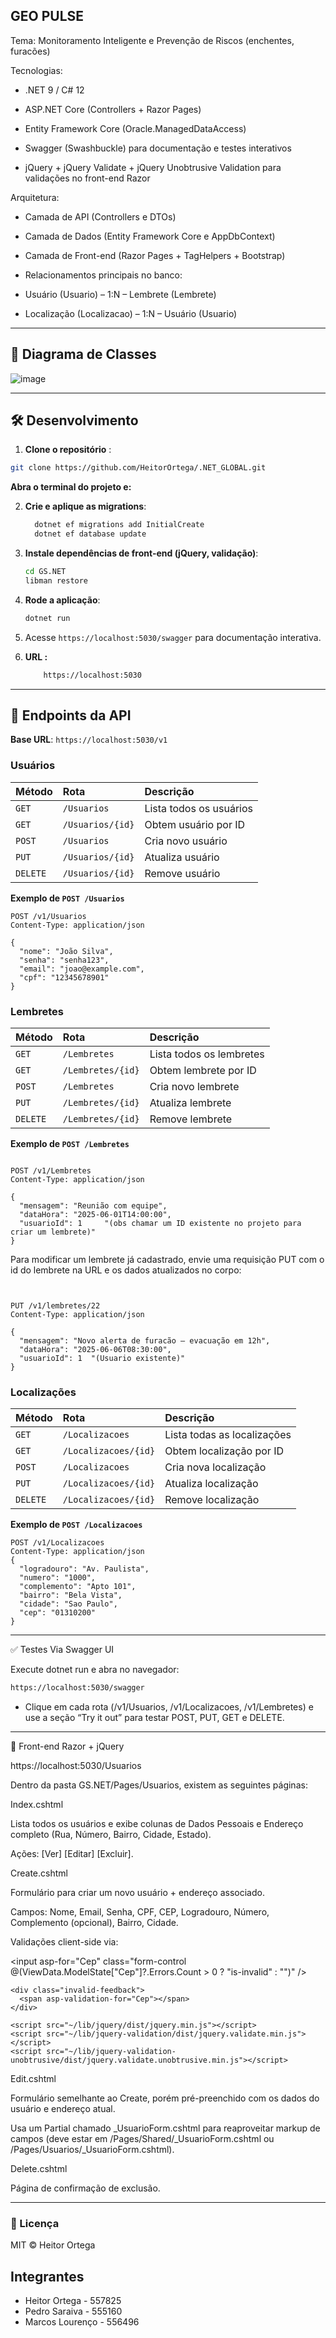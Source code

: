 ## GEO PULSE

Tema: Monitoramento Inteligente e Prevenção de Riscos (enchentes, furacões)

Tecnologias:

- .NET 9 / C# 12

- ASP.NET Core (Controllers + Razor Pages)

- Entity Framework Core (Oracle.ManagedDataAccess)

- Swagger (Swashbuckle) para documentação e testes interativos

- jQuery + jQuery Validate + jQuery Unobtrusive Validation para validações no front-end Razor

Arquitetura:

- Camada de API (Controllers e DTOs)

- Camada de Dados (Entity Framework Core e AppDbContext)

- Camada de Front-end (Razor Pages + TagHelpers + Bootstrap)

- Relacionamentos principais no banco:

- Usuário (Usuario) – 1:N – Lembrete (Lembrete)

- Localização (Localizacao) – 1:N – Usuário (Usuario)

---

## 📐 Diagrama de Classes

![image](https://github.com/user-attachments/assets/cae3b5a6-3161-4add-ad6b-c5ca71bcdfd1)



---

## 🛠️ Desenvolvimento

1.  **Clone o repositório** :
   ```bash
   git clone https://github.com/HeitorOrtega/.NET_GLOBAL.git
   ```

  **Abra o terminal do projeto e:**

2.  **Crie e aplique as migrations**:

    ```bash
      dotnet ef migrations add InitialCreate
      dotnet ef database update
    ```

3.  **Instale dependências de front-end (jQuery, validação)**:

    ```bash
    cd GS.NET
    libman restore

    ```

4.  **Rode a aplicação**:

    ```bash
    dotnet run 
    ```

5.  Acesse `https://localhost:5030/swagger` para documentação interativa.

6. **URL :**
   ```bash
       https://localhost:5030
    ```

---

## 🚀 Endpoints da API

**Base URL**: `https://localhost:5030/v1`

### Usuários

| Método   | Rota             | Descrição                 |
| :------- | :--------------- | :------------------------ |
| `GET`    | `/Usuarios`      | Lista todos os usuários   |
| `GET`    | `/Usuarios/{id}` | Obtem usuário por ID      |
| `POST`   | `/Usuarios`      | Cria novo usuário         |
| `PUT`    | `/Usuarios/{id}` | Atualiza usuário          |
| `DELETE` | `/Usuarios/{id}` | Remove usuário            |

**Exemplo de `POST /Usuarios`**

```http
POST /v1/Usuarios 
Content-Type: application/json

{
  "nome": "João Silva",
  "senha": "senha123",
  "email": "joao@example.com",
  "cpf": "12345678901"
}
```

### Lembretes

| Método   | Rota              | Descrição                 |
| :------- | :---------------- | :------------------------ |
| `GET`    | `/Lembretes`      | Lista todos os lembretes  |
| `GET`    | `/Lembretes/{id}` | Obtem lembrete por ID     |
| `POST`   | `/Lembretes`      | Cria novo lembrete        |
| `PUT`    | `/Lembretes/{id}` | Atualiza lembrete         |
| `DELETE` | `/Lembretes/{id}` | Remove lembrete           |

**Exemplo de `POST /Lembretes`**

```http

POST /v1/Lembretes 
Content-Type: application/json

{
  "mensagem": "Reunião com equipe",
  "dataHora": "2025-06-01T14:00:00",
  "usuarioId": 1     "(obs chamar um ID existente no projeto para criar um lembrete)"
}
```
Para modificar um lembrete já cadastrado, envie uma requisição PUT com o id do lembrete na URL e os dados atualizados no corpo:
```http


PUT /v1/lembretes/22
Content-Type: application/json

{
  "mensagem": "Novo alerta de furacão – evacuação em 12h",
  "dataHora": "2025-06-06T08:30:00",
  "usuarioId": 1  "(Usuario existente)"
}
```
### Localizações

| Método   | Rota                 | Descrição                   |
| :------- | :------------------- | :-------------------------- |
| `GET`    | `/Localizacoes`      | Lista todas as localizações |
| `GET`    | `/Localizacoes/{id}` | Obtem localização por ID    |
| `POST`   | `/Localizacoes`      | Cria nova localização       |
| `PUT`    | `/Localizacoes/{id}` | Atualiza localização        |
| `DELETE` | `/Localizacoes/{id}` | Remove localização          |


**Exemplo de `POST /Localizacoes`**


```http
POST /v1/Localizacoes
Content-Type: application/json
{
  "logradouro": "Av. Paulista",
  "numero": "1000",
  "complemento": "Apto 101",
  "bairro": "Bela Vista",
  "cidade": "Sao Paulo",
  "cep": "01310200"
}
```

---

✅ Testes
Via Swagger UI

Execute dotnet run e abra no navegador:

```bash
https://localhost:5030/swagger
```

- Clique em cada rota (/v1/Usuarios, /v1/Localizacoes, /v1/Lembretes) e use a seção “Try it out” para testar POST, PUT, GET e DELETE.

---

📂 Front-end Razor + jQuery

https://localhost:5030/Usuarios

Dentro da pasta GS.NET/Pages/Usuarios, existem as seguintes páginas:

Index.cshtml

Lista todos os usuários e exibe colunas de Dados Pessoais e Endereço completo (Rua, Número, Bairro, Cidade, Estado).

Ações: [Ver] [Editar] [Excluir].

Create.cshtml

Formulário para criar um novo usuário + endereço associado.

Campos: Nome, Email, Senha, CPF, CEP, Logradouro, Número, Complemento (opcional), Bairro, Cidade.

Validações client-side via:

<input asp-for="Cep" class="form-control @(ViewData.ModelState["Cep"]?.Errors.Count > 0 ? "is-invalid" : "")" />
```http
<div class="invalid-feedback">
  <span asp-validation-for="Cep"></span>
</div>

<script src="~/lib/jquery/dist/jquery.min.js"></script>
<script src="~/lib/jquery-validation/dist/jquery.validate.min.js"></script>
<script src="~/lib/jquery-validation-unobtrusive/dist/jquery.validate.unobtrusive.min.js"></script>

```

Edit.cshtml

Formulário semelhante ao Create, porém pré-preenchido com os dados do usuário e endereço atual.

Usa um Partial chamado _UsuarioForm.cshtml para reaproveitar markup de campos (deve estar em /Pages/Shared/_UsuarioForm.cshtml ou /Pages/Usuarios/_UsuarioForm.cshtml).

Delete.cshtml 

Página de confirmação de exclusão.

---


### 🧾 Licença
MIT © Heitor Ortega

## Integrantes
- Heitor Ortega - 557825
- Pedro Saraiva - 555160
- Marcos Lourenço - 556496
